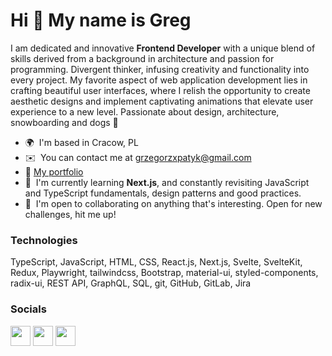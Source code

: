 Hi 👋 My name is Greg
=====================

I am dedicated and innovative **Frontend Developer** with a unique blend of skills derived from a background in architecture and passion for programming. Divergent thinker, infusing creativity and functionality into every project. My favorite aspect of web application development lies in crafting beautiful user interfaces, where I relish the opportunity to create aesthetic designs and implement captivating animations that elevate user experience to a new level. Passionate about design, architecture, snowboarding and dogs 🐶

* 🌍  I'm based in Cracow, PL
* ✉️  You can contact me at [grzegorzxpatyk@gmail.com](mailto:grzegorzxpatyk@gmail.com)
* 📄  [My portfolio](https://www.gpatyk.dev/) 
* 🧠  I'm currently learning **Next.js**, and constantly revisiting JavaScript and TypeScript fundamentals, design patterns and good practices.
* 🤝  I'm open to collaborating on anything that's interesting. Open for new challenges, hit me up!

### Technologies

TypeScript, JavaScript, HTML, CSS, React.js, Next.js, Svelte, SvelteKit, Redux, Playwright, tailwindcss, Bootstrap, material-ui, styled-components, radix-ui, REST API, GraphQL, SQL, git, GitHub, GitLab, Jira

### Socials
<p align="left"> <a href="https://www.github.com/grzegorzxpatyk" target="_blank" rel="noreferrer"><img src="https://raw.githubusercontent.com/danielcranney/readme-generator/main/public/icons/socials/github.svg" width="32" height="32" /></a> <a href="https://www.linkedin.com/in/grzegorz-patyk" target="_blank" rel="noreferrer"><img src="https://raw.githubusercontent.com/danielcranney/readme-generator/main/public/icons/socials/linkedin.svg" width="32" height="32" /></a>
<a href="https://www.stackoverflow.com/users/17349882/grzegorz-patyk" target="_blank" rel="noreferrer"><img src="https://raw.githubusercontent.com/danielcranney/readme-generator/main/public/icons/socials/stackoverflow.svg" width="32" height="32" /></a> 
</p>
